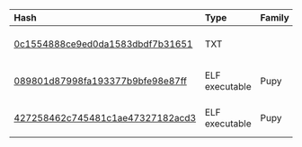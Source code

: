 |Hash|Type|Family|First_Seen|Name|
|:--|:--|:--|:--|:--|
|[0c1554888ce9ed0da1583dbdf7b31651](https://www.virustotal.com/gui/file/0c1554888ce9ed0da1583dbdf7b31651)|TXT||2024-04-12 21:26:18|3de2a4392b8715bad070b2ae12243f166ead37830f7c6d24e778985927f9caac.unknown|
|[089801d87998fa193377b9bfe98e87ff](https://www.virustotal.com/gui/file/089801d87998fa193377b9bfe98e87ff)|ELF executable|Pupy|2023-01-29 01:30:47|gost-linux-amd64|
|[427258462c745481c1ae47327182acd3](https://www.virustotal.com/gui/file/427258462c745481c1ae47327182acd3)|ELF executable|Pupy|2022-08-08 17:30:19|reverse-sshx64|
